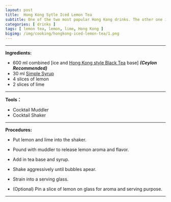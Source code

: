 ```yaml
---
layout: post
title:  Hong Kong Sytle Iced Lemon Tea
subtitle: One of the two most popular Hong Kong drinks. The other one is <a target="_blank" href="/hongkong-milk-tea/">Hong Kong Style Milk Tea</a>.
categories: [ drinks ]
tags: [ lemon tea, lemon, lime, Hong Kong ]
bigimg: /img/cooking/hongkong-iced-lemon-tea/1.png
---
```


---

**Ingredients:**

- 600 ml combined [ice and <a target="_blank" href="/hongkong-black-tea/">Hong Kong style Black Tea</a> base] ***(Ceylon Recommended)***
- 30 ml <a target="_blank" href="/simple-syrup/">Simple Syrup</a>
- 4 slices of lemon
- 2 slices of lime

---

**Tools：**

- Cocktail Muddler
- Cocktail Shaker

---

**Procedures:**

- Put lemon and lime into the shaker.

- Pound with muddler to release lemon aroma and flavor.

- Add in tea base and syrup.

- Shake aggressively until bubbles apear.

- Strain into a serving glass.

- (Optional) Pin a slice of lemon on glass for aroma and serving purpose.


---